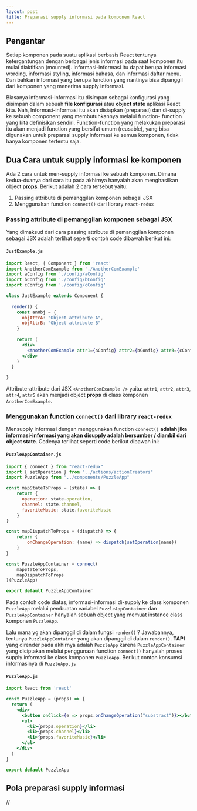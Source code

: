 ```yaml
---
layout: post
title: Preparasi supply informasi pada komponen React
---
```


## Pengantar

Setiap komponen pada suatu aplikasi berbasis React tentunya ketergantungan dengan berbagai jenis informasi pada saat komponen itu mulai 
diaktifkan (mounted). Informasi-informasi itu dapat berupa informasi wording, informasi styling, informasi bahasa, dan informasi daftar 
menu. Dan bahkan informasi yang berupa function yang nantinya bisa dipanggil dari komponen yang menerima supply informasi.

Biasanya informasi-informasi itu disimpan sebagai konfigurasi yang disimpan dalam sebuah **file konfigurasi** atau **object state** aplikasi React 
kita. Nah, Informasi-informasi itu akan disiapkan (preparasi) dan di-supply ke sebuah component yang membutuhkannya melalui function-
function yang kita definisikan sendiri. Function-function yang melakukan preparasi itu akan menjadi function yang bersifat umum (reusable), 
yang bisa digunakan untuk preparasi supply informasi ke semua komponen, tidak hanya komponen tertentu saja. 

## Dua Cara untuk supply informasi ke komponen

Ada 2 cara untuk men-supply informasi ke sebuah komponen. Dimana kedua-duanya dari cara itu pada akhirnya hanyalah akan menghasilkan 
object **[props](https://facebook.github.io/react/docs/components-and-props.html)**. Berikut adalah 2 cara tersebut yaitu:

1. Passing attribute di pemanggilan komponen sebagai JSX
2. Menggunakan function `connect()` dari library `react-redux`

### Passing attribute di pemanggilan komponen sebagai JSX

Yang dimaksud dari cara passing attribute di pemanggilan komponen sebagai JSX adalah terlihat seperti contoh code dibawah berikut ini:

#### `JustExample.js`

```jsx
import React, { Component } from 'react'
import AnotherComExample from './AnotherComExample'
import aConfig from './config/aConfig'
import bConfig from './config/bConfig'
import cConfig from './config/cConfig'

class JustExample extends Component {
  
  render() {
    const anObj = {
      objAttrA: "Object attribute A",
      objAttrB: "Object attribute B"
    }
    
    return (
      <div>
        <AnotherComExample attr1={aConfig} attr2={bConfig} attr3={cConfig} attr4="Oka Prinarjaya" attr5="100" />
      </div>
    )
  }

}
```

Attribute-attribute dari JSX `<AnotherComExample />` yaitu: `attr1`, `attr2`, `attr3`, `attr4`, `attr5` akan menjadi object **props** di 
class komponen `AnotherComExample`.

### Menggunakan function `connect()` dari library `react-redux`

Mensupply informasi dengan menggunakan function `connect()` **adalah jika informasi-informasi yang akan disupply adalah bersumber / 
diambil dari object state**. Codenya terlihat seperti code berikut dibawah ini:

#### `PuzzleAppContainer.js`

```jsx
import { connect } from "react-redux"
import { setOperation } from "../actions/actionCreators"
import PuzzleApp from "../components/PuzzleApp"

const mapStateToProps = (state) => {
    return {
      operation: state.operation,
      channel: state.channel,
      favoriteMusic: state.favoriteMusic
    }
}

const mapDispatchToProps = (dispatch) => {
    return {
        onChangeOperation: (name) => dispatch(setOperation(name))
    }
}

const PuzzleAppContainer = connect(
    mapStateToProps,
    mapDispatchToProps
)(PuzzleApp)

export default PuzzleAppContainer
```

Pada contoh code diatas, informasi-informasi di-supply ke class komponen `PuzzleApp` melalui pembuatan variabel `PuzzleAppContainer` 
dan `PuzzleAppContainer` hanyalah sebuah object yang memuat instance class komponen `PuzzleApp`.

Lalu mana yg akan dipanggil di dalam fungsi `render()` ? Jawabannya, tentunya `PuzzleAppContainer` yang akan dipanggil di dalam 
`render()`. **TAPI** yang dirender pada akhirnya adalah `PuzzleApp` karena `PuzzleAppContainer` yang diciptakan melalui penggunaan 
function `connect()` hanyalah proses supply informasi ke class komponen `PuzzleApp`. Berikut contoh konsumsi informasinya di 
`PuzzleApp.js`

#### `PuzzleApp.js`

```jsx
import React from 'react'

const PuzzleApp = (props) => {
  return (
    <div>
      <button onClick={e => props.onChangeOperation("substract")}></button>
      <ul>
        <li>{props.operation}</li>
        <li>{props.channel}</li>
        <li>{props.favoriteMusic}</li>
      </ul>
    </div>
  )
}

export default PuzzleApp
```

## Pola preparasi supply informasi

//
